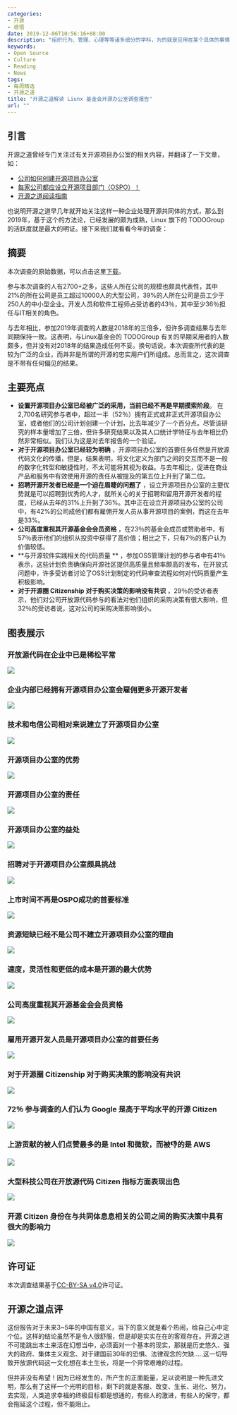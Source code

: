 ```yaml
---
categories:
- 开源
- 感悟
date: 2019-12-06T10:56:16+08:00
description: "组织行为、管理、心理等等诸多细分的学科，为的就是应用在某个具体的事情上，解决现实的问题，为什么会出现开源项目办公室/开源技术委员会/开源工程效能等等这样的机构了呢?他们要解决的是什么问题？"
keywords:
- Open Source
- Culture
- Reading
- News
tags:
- 每周精选
- 开源之道
title: "开源之道解读 Liunx 基金会开源办公室调查报告"
url: ""
---
```


## 引言

开源之道曾经专门关注过有关开源项目办公室的相关内容，并翻译了一下文章，如：

* [公司如何创建开源项目办公室](./posts/opensource_enterprise_guide/creating-an-open-source-program.md)
* [每家公司都应设立开源项目部门（OSPO）！](/posts/business_model/whats_open_source_program_office/)
* [开源之道阅读指南](posts/ocselected-reading-guide/)

也说明开源之道早几年就开始关注这样一种企业处理开源共同体的方式，那么到2019年，基于这个的方法论，已经发展的颇为成熟，Linux 旗下的 TODOGroup 的活跃度就是最大的明证。接下来我们就看看今年的调查：

## 摘要

本次调查的原始数据，可以点击这里[下载](images/2019-open-source-program-survey/results.csv)。

参与本次调查的人有2700+之多，这些人所在公司的规模也颇具代表性，其中21%的所在公司是员工超过10000人的大型公司，39%的人所在公司是员工少于250人的中小型企业。开发人员和软件工程师占受访者的43％，其中至少36％担任与IT相关的角色。

与去年相比，参加2019年调查的人数是2018年的三倍多，但许多调查结果与去年同期保持一致。这表明，与Linux基金会的 TODOGroup 有关的早期采用者的人数颇多，但并没有对2018年的结果造成任何不妥。换句话说，本次调查所代表的是较为广泛的企业，而并非是所谓的开源的忠实用户们所组成。总而言之，这次调查是不带有任何偏见的结果。

## 主要亮点

* **设置开源项目办公室已经被广泛的采用，当前已经不再是早期摸索阶段**。 在2,700名研究参与者中，超过一半（52％）拥有正式或非正式开源项目办公室，或者他们的公司计划创建一个计划，比去年减少了一个百分点。尽管该研究的样本量增加了三倍，但许多研究结果以及其人口统计学特征与去年相比仍然非常相似。我们认为这是对去年报告的一个验证。
* **对于开源项目办公室已经较为明确** ，开源项目办公室的首要任务任然是开放源代码文化的传播，但是，结果表明，将文化定义为部门之间的交互而不是一般的数字化转型和敏捷性时，不太可能将其视为收益。与去年相比，促进在商业产品和服务中有效使用开源的责任从被提及的第五位上升到了第二位。
* **招聘开源开发者已经是一个迫在眉睫的问题了** ，设立开源项目办公室的主要优势就是可以招聘到优秀的人才，就所关心的关于招聘和留用开源开发者的程度，已经从去年的31%上升到了36%。其中正在设立开源项目办公室的公司中，有42%的公司成他们都有雇佣开发人员从事开源项目的案例，而这在去年是33%。
* **公司高度重视其开源基金会会员资格** ，在23％的基金会成员或赞助者中，有57％表示他们的组织从投资中获得了高价值；相比之下，只有7％的客户认为价值较低。
* **与开源软件实践相关的代码质量 ** ，参加OSS管理计划的参与者中有41％表示，这些计划负责确保向开源社区提供高质量且频率颇高的发布，在开放式问题中，许多受访者讨论了OSS计划制定的代码审查流程如何对代码质量产生积极影响。
* **对于开源圈 Citizenship 对于购买决策的影响没有共识** ，29％的受访者表示，他们对公司开放源代码参与的看法对他们组织的采购决策有很大影响，但32％的受访者说，这对公司的采购决策影响很小。

## 图表展示

### 开放源代码在企业中已是稀松平常

![](images/2019-open-source-program-survey/chart1.svg)

### 企业内部已经拥有开源项目办公室会雇佣更多开源开发者

![](images/2019-open-source-program-survey/chart2.svg)

### 技术和电信公司相对来说建立了开源项目办公室

![](images/2019-open-source-program-survey/chart3.svg)

### 开源项目办公室的优势

![](images/2019-open-source-program-survey/chart4.svg)

### 开源项目办公室的责任

![](images/2019-open-source-program-survey/chart5.svg)

### 开源项目办公室的益处

![](images/2019-open-source-program-survey/chart6.svg)

### 招聘对于开源项目办公室颇具挑战

![](images/2019-open-source-program-survey/chart7.svg)

### 上市时间不再是OSPO成功的首要标准

![](images/2019-open-source-program-survey/chart8.svg)

### 资源短缺已经不是公司不建立开源项目办公室的理由

![](images/2019-open-source-program-survey/chart9.svg)

### 速度，灵活性和更低的成本是开源的最大优势

![](images/2019-open-source-program-survey/chart10.svg)

### 公司高度重视其开源基金会会员资格

![](images/2019-open-source-program-survey/chart11.svg)

### 雇用开源开发人员是开源项目办公室的首要任务

![](images/2019-open-source-program-survey/chart12.svg)

### 对于开源圈 Citizenship 对于购买决策的影响没有共识

![](images/2019-open-source-program-survey/chart13.svg)

### 72％ 参与调查的人们认为 Google 是高于平均水平的开源 Citizen

![](images/2019-open-source-program-survey/chart14.svg)

### 上游贡献的被人们点赞最多的是 Intel 和微软，而被👎的是 AWS

![](images/2019-open-source-program-survey/chart15.svg)

###  大型科技公司在开放源代码 Citizen 指标方面表现出色

![](images/2019-open-source-program-survey/chart16.svg)

###  开源 Citizen 身份在与共同体息息相关的公司之间的购买决策中具有很大的影响力

![](images/2019-open-source-program-survey/chart17.svg)

## 许可证

本次调查结果基于[CC-BY-SA v4.0](https://creativecommons.org/licenses/by-sa/4.0/)许可证。

## 开源之道点评

这份报告对于未来3~5年的中国有意义，当下的意义就是看个热闹，给自己心中定个位。这样的结论虽然不是令人很舒服，但是却是实实在在的客观存在。开源之道不可能跳出本土来活在幻想当中，必须面对一个基本的现实，那就是历史悠久、强大的政府、集体主义观念、对于建国前30年的恐惧、法律观念的欠缺.....这一切导致开放源代码这一文化想在本土生长，将是一个异常艰难的过程。

但并非没有希望！因为已经发生的，所产生的正面能量，足以说明是一种先进文明，那么有了这样一个光明的目标，剩下的就是客服、改变、生长、进化、努力，去实现，人类追求幸福的终极目标都是想通的，有些人的激进，有些人的保守，都会拖延这个过程，但不能阻止。